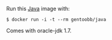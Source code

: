 Run this [Java][] image with:

    $ docker run -i -t --rm gentoobb/java

Comes with oracle-jdk 1.7.

[Java]: http://www.oracle.com/technetwork/java/index.html
